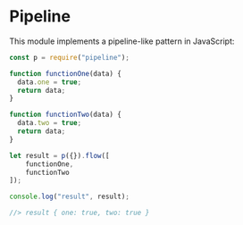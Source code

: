 # Pipeline

This module implements a pipeline-like pattern in JavaScript:

```js
const p = require("pipeline");

function functionOne(data) {
  data.one = true;
  return data;
}

function functionTwo(data) {
  data.two = true;
  return data;
}

let result = p({}).flow([
    functionOne, 
    functionTwo
]);

console.log("result", result);

//> result { one: true, two: true }
```
